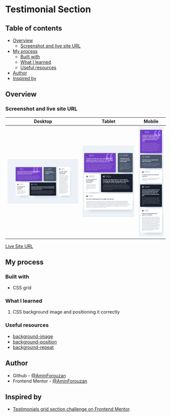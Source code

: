 # Testimonial Section

## Table of contents

- [Overview](#overview)
  - [Screenshot and live site URL](#screenshot-and-live-site-url)
- [My process](#my-process)
  - [Built with](#built-with)
  - [What I learned](#what-i-learned)
  - [Useful resources](#useful-resources)
- [Author](#author)
- [Inspired by](#inspired-by)

## Overview

### Screenshot and live site URL

| Desktop                                    | Tablet                                   | Mobile                                   |
| ------------------------------------------ | ---------------------------------------- | ---------------------------------------- |
| ![desktop](/images/desktop-screenshot.png) | ![Tablet](/images/tablet-screenshot.png) | ![Mobile](/images/mobile-screenshot.png) |

[Live Site URL](https://noonpanirsabzi.github.io/testimonial-section/)

## My process

### Built with

- CSS grid

### What I learned

1. CSS background image and positioning it correctly

### Useful resources

- [background-image](https://developer.mozilla.org/en-US/docs/Web/CSS/background-image)
- [background-position](https://developer.mozilla.org/en-US/docs/Web/CSS/background-position)
- [background-repeat](https://developer.mozilla.org/en-US/docs/Web/CSS/background-repeat)



## Author

- Github - [@AminForouzan](https://github.com/AminForouzan)
- Frontend Mentor - [@AminForouzan](https://www.frontendmentor.io/profile/AminForouzan)

## Inspired by

- [Testimonials grid section challenge on Frontend Mentor](https://www.frontendmentor.io/challenges/testimonials-grid-section-Nnw6J7Un7).
